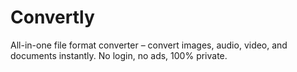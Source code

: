 # Convertly
All-in-one file format converter – convert images, audio, video, and documents instantly. No login, no ads, 100% private.
